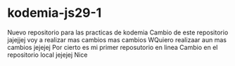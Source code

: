 # kodemia-js29-1
Nuevo repositorio para las practicas de kodemia
Cambio de este repositorio jajejjej
voy a realizar mas cambios
mas cambios 
WQuiero realizaar aun mas cambios jejejej
Por cierto es mi primer reposutorio en linea
Cambio en el repositorio local jejejej
Nice
